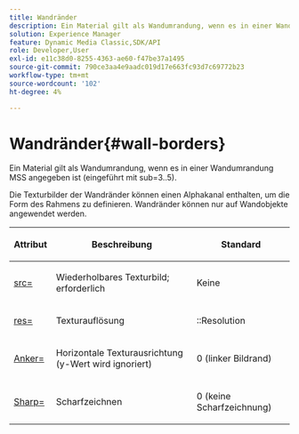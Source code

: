 ```yaml
---
title: Wandränder
description: Ein Material gilt als Wandumrandung, wenn es in einer Wandumrandung MSS angegeben ist (eingeführt mit sub=3..5).
solution: Experience Manager
feature: Dynamic Media Classic,SDK/API
role: Developer,User
exl-id: e11c38d0-8255-4363-ae60-f47be37a1495
source-git-commit: 790ce3aa4e9aadc019d17e663fc93d7c69772b23
workflow-type: tm+mt
source-wordcount: '102'
ht-degree: 4%

---
```


# Wandränder{#wall-borders}

Ein Material gilt als Wandumrandung, wenn es in einer Wandumrandung MSS angegeben ist (eingeführt mit sub=3..5).

Die Texturbilder der Wandränder können einen Alphakanal enthalten, um die Form des Rahmens zu definieren. Wandränder können nur auf Wandobjekte angewendet werden.

<table id="table_906C5CC4CADF4024AA0E29544AF48080"> 
 <thead> 
  <tr> 
   <th colname="col1" class="entry"> <p>Attribut </p> </th> 
   <th colname="col2" class="entry"> <p>Beschreibung </p> </th> 
   <th colname="col3" class="entry"> <p>Standard </p> </th> 
  </tr> 
 </thead>
 <tbody> 
  <tr> 
   <td colname="col1"> <p> <a href="../../../../../../ir-api/http-protocol/image-rendering-api-ref/c-ir-http-protocol-ref/c-ir-http-protocol-command-reference/r-ir-src.md#reference-62c98abad22149d68d405ed6aaff8272" type="reference" format="dita" scope="local"> <span class="codeph"> src= </span> </a> </p> </td> 
   <td colname="col2"> <p>Wiederholbares Texturbild; erforderlich </p> </td> 
   <td colname="col3"> <p>Keine </p> </td> 
  </tr> 
  <tr> 
   <td colname="col1"> <p> <a href="../../../../../../ir-api/http-protocol/image-rendering-api-ref/c-ir-http-protocol-ref/c-ir-http-protocol-command-reference/r-ir-res.md#reference-0ad9de8887144c83a6db97b4994f7c04" type="reference" format="dita" scope="local"> <span class="codeph"> res= </span> </a> </p> </td> 
   <td colname="col2"> <p>Texturauflösung </p> </td> 
   <td colname="col3"> <p> <span class="codeph">::Resolution </span> </p> </td> 
  </tr> 
  <tr> 
   <td colname="col1"> <p> <a href="../../../../../../ir-api/http-protocol/image-rendering-api-ref/c-ir-http-protocol-ref/c-ir-http-protocol-command-reference/r-ir-http-anchor.md#reference-d53923d785c9442997dc7f2199524c26" type="reference" format="dita" scope="local"> <span class="codeph"> Anker= </span> </a> </p> </td> 
   <td colname="col2"> <p>Horizontale Texturausrichtung (y-Wert wird ignoriert) </p> </td> 
   <td colname="col3"> <p>0 (linker Bildrand) </p> </td> 
  </tr> 
  <tr> 
   <td colname="col1"> <p> <a href="../../../../../../ir-api/http-protocol/image-rendering-api-ref/c-ir-http-protocol-ref/c-ir-http-protocol-command-reference/r-ir-http-sharp.md#reference-acdd87f6b5de4e3a85e5d3c03022a35a" type="reference" format="dita" scope="local"> <span class="codeph"> Sharp= </span> </a> </p> </td> 
   <td colname="col2"> <p>Scharfzeichnen </p> </td> 
   <td colname="col3"> <p>0 (keine Scharfzeichnung) </p> </td> 
  </tr> 
 </tbody> 
</table>
